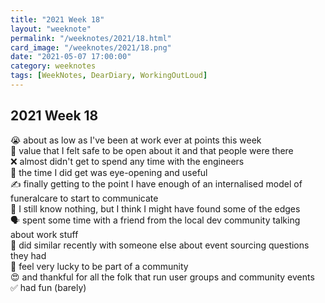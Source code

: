 ```yaml
---
title: "2021 Week 18"
layout: "weeknote"
permalink: "/weeknotes/2021/18.html"
card_image: "/weeknotes/2021/18.png"
date: "2021-05-07 17:00:00"
category: weeknotes
tags: [WeekNotes, DearDiary, WorkingOutLoud]
---
```


## 2021 Week 18

😭 about as low as I've been at work ever at points this week <br/>
💖 value that I felt safe to be open about it and that people were there <br />
❌ almost didn't get to spend any time with the engineers <br/>
👀 the time I did get was eye-opening and useful <br />
✍️ finally getting to the point I have enough of an internalised model of funeralcare to start to communicate <br />
🧠 I still know nothing, but I think I might have found some of the edges <br/>
🗣 spent some time with a friend from the local dev community talking about work stuff <br/>
🤩 did similar recently with someone else about event sourcing questions they had <br />
💖 feel very lucky to be part of a community <br />
😍 and thankful for all the folk that run user groups and community events<br />
✅ had fun (barely)
